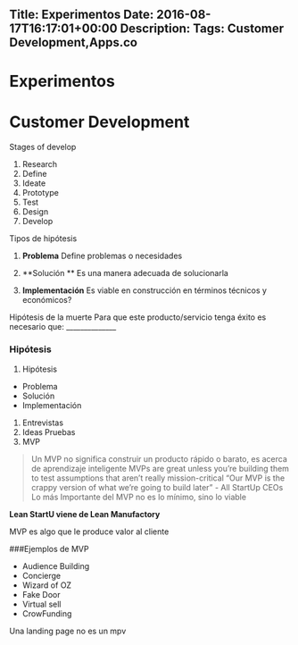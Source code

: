 Title: Experimentos 
Date: 2016-08-17T16:17:01+00:00
Description: 
Tags: Customer Development,Apps.co
---
# Experimentos 

# Customer Development

Stages of develop

1. Research
1. Define
1. Ideate
1. Prototype
1. Test
1. Design
1. Develop

Tipos de hipótesis

1. **Problema**
	Define problemas o necesidades

1. **Solución **
	Es una manera adecuada de solucionarla

1. **Implementación**
	Es viable en construcción en términos técnicos y económicos?

Hipótesis de la muerte
	Para que este producto/servicio tenga éxito es necesario que: ______________


### Hipótesis

1. Hipótesis
- Problema
- Solución	
- Implementación
1. Entrevistas
1. Ideas Pruebas
1. MVP
> Un MVP no significa construir un producto rápido o barato, es acerca de aprendizaje inteligente
> MVPs are great unless you’re building them to test assumptions that aren’t really mission-critical
> “Our MVP is the crappy version of what we’re going to build later” - All StartUp CEOs
Lo más Importante del MVP no es lo mínimo, sino lo viable

**Lean StartU viene de Lean Manufactory**

MVP es algo que le produce valor al cliente

###Ejemplos de MVP 
- Audience Building 
- Concierge
- Wizard of OZ
- Fake Door
- Virtual sell
- CrowFunding

Una landing page no es un mpv
